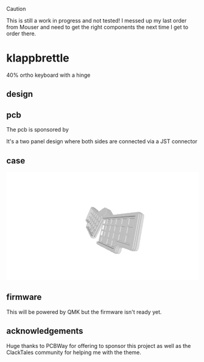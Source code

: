 > [!CAUTION]
> This is still a work in progress and not tested! I messed up my last order from Mouser and need to get the right components the next time I get to order there.

# klappbrettle

40% ortho keyboard with a hinge

## design



## pcb

The pcb is sponsored by 

It's a two panel design where both sides are connected via a JST connector

## case

![case gif](./res/case.gif)

## firmware

This will be powered by QMK but the firmware isn't ready yet.

## acknowledgements

Huge thanks to PCBWay for offering to sponsor this project as well as the ClackTales community for helping me with the theme.
